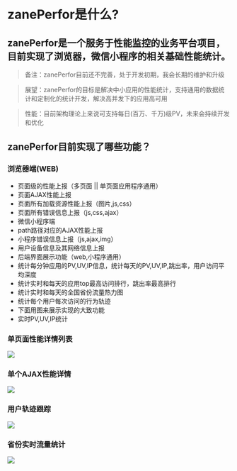 # zanePerfor是什么?

## zanePerfor是一个服务于性能监控的业务平台项目，目前实现了浏览器，微信小程序的相关基础性能统计。

> 备注：zanePerfor目前还不完善，处于开发初期，我会长期的维护和升级

> 展望：zanePerfor的目标是解决中小应用的性能统计，支持通用的数据统计和定制化的统计开发，解决高并发下的应用高可用

> 性能：目前架构理论上来说可支持每日(百万、千万)级PV，未来会持续开发和优化

## zanePerfor目前实现了哪些功能？

### 浏览器端(WEB)
- 页面级的性能上报（多页面 || 单页面应用程序通用）
- 页面AJAX性能上报
- 页面所有加载资源性能上报（图片,js,css）
- 页面所有错误信息上报（js,css,ajax）
- 微信小程序端
- path路径对应的AJAX性能上报
- 小程序错误信息上报（js,ajax,img）
- 用户设备信息及其网络信息上报
- 后端界面展示功能（web,小程序通用）
- 统计每分钟应用的PV,UV,IP信息，统计每天的PV,UV,IP,跳出率，用户访问平均深度
- 统计实时和每天的应用top最高访问排行，跳出率最高排行
- 统计实时和每天的全国省份流量热力图
- 统计每个用户每次访问的行为轨迹
- 下面用图来展示实现的大致功能
- 实时PV,UV,IP统计

### 单页面性能详情列表
![](https://github.com/wangweianger/zanePerfor/blob/master/demo/05.png)

### 单个AJAX性能详情
![](https://github.com/wangweianger/zanePerfor/blob/master/demo/06.png)

### 用户轨迹跟踪
![](https://github.com/wangweianger/zanePerfor/blob/master/demo/09.png)

### 省份实时流量统计
![](https://github.com/wangweianger/zanePerfor/blob/master/demo/12.png)
